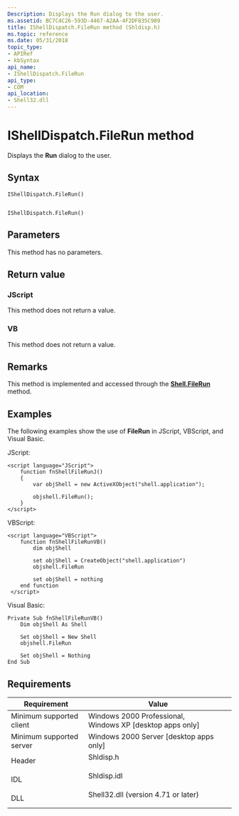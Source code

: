 ```yaml
---
Description: Displays the Run dialog to the user.
ms.assetid: BC7C4C26-593D-4467-A2AA-4F2DF835C989
title: IShellDispatch.FileRun method (Shldisp.h)
ms.topic: reference
ms.date: 05/31/2018
topic_type: 
- APIRef
- kbSyntax
api_name: 
- IShellDispatch.FileRun
api_type: 
- COM
api_location: 
- Shell32.dll
---
```


# IShellDispatch.FileRun method

Displays the **Run** dialog to the user.

## Syntax


```JScript
IShellDispatch.FileRun()
```


```VB

IShellDispatch.FileRun()
```





## Parameters

This method has no parameters.

## Return value

### JScript

This method does not return a value.

### VB

This method does not return a value.

## Remarks

This method is implemented and accessed through the [**Shell.FileRun**](shell-filerun.md) method.

## Examples

The following examples show the use of **FileRun** in JScript, VBScript, and Visual Basic.

JScript:


```JScript
<script language="JScript">
    function fnShellFileRunJ()
    {
        var objShell = new ActiveXObject("shell.application");
        
        objshell.FileRun();
    }
</script>
```



VBScript:


```VB
<script language="VBScript">
    function fnShellFileRunVB()
        dim objShell
        
        set objShell = CreateObject("shell.application")
        objshell.FileRun

        set objShell = nothing
    end function
 </script>
```



Visual Basic:


```VB
Private Sub fnShellFileRunVB()
    Dim objShell As Shell

    Set objShell = New Shell
    objshell.FileRun

    Set objShell = Nothing
End Sub
```



## Requirements



| Requirement | Value |
|-------------------------------------|----------------------------------------------------------------------------------------------------------------|
| Minimum supported client<br/> | Windows 2000 Professional, Windows XP \[desktop apps only\]<br/>                                         |
| Minimum supported server<br/> | Windows 2000 Server \[desktop apps only\]<br/>                                                           |
| Header<br/>                   | <dl> <dt>Shldisp.h</dt> </dl>                           |
| IDL<br/>                      | <dl> <dt>Shldisp.idl</dt> </dl>                         |
| DLL<br/>                      | <dl> <dt>Shell32.dll (version 4.71 or later)</dt> </dl> |



 

 




